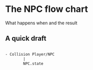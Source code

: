 # The NPC flow chart

What happens when and the result

## A quick draft

```txt

- Collision Player/NPC
        |
        NPC.state

```